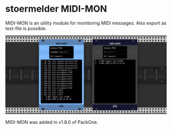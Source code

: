 # stoermelder MIDI-MON

MIDI-MON is an utility module for monitoring MIDI messages. Also export as text-file is possible.

![MIDI-MON intro](./MidiMon-intro.png)

MIDI-MON was added in v1.8.0 of PackOne.